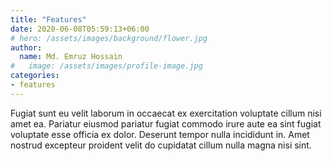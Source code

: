 ```yaml
---
title: "Features"
date: 2020-06-08T05:59:13+06:00
# hero: /assets/images/background/flower.jpg
author:
  name: Md. Emruz Hossain
#   image: /assets/images/profile-image.jpg
categories:
- features
---
```


Fugiat sunt eu velit laborum in occaecat ex exercitation voluptate cillum nisi amet ea. Pariatur eiusmod pariatur fugiat commodo irure aute ea sint fugiat voluptate esse officia ex dolor. Deserunt tempor nulla incididunt in. Amet nostrud excepteur proident velit do cupidatat cillum nulla magna nisi sint.
